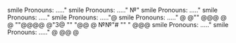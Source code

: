 smile Pronouns: ....."
smile Pronouns: ....."
№"
smile Pronouns: ....."
smile Pronouns: ....."
smile Pronouns: ....."@
smile Pronouns: ....."
@
@""
@@@
@
@
""@@@@
@"3@
""
"@@
@
№№"#
""
"
@@@
smile Pronouns: ....."
smile Pronouns: ....."
@
@@
@
